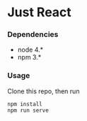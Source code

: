# Just React

### Dependencies

- node 4.*
- npm 3.*

### Usage

Clone this repo, then run

    npm install
    npm run serve
